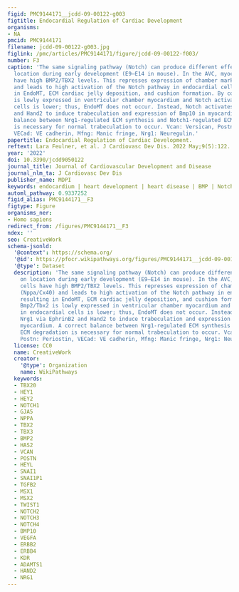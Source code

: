 ```yaml
---
figid: PMC9144171__jcdd-09-00122-g003
figtitle: Endocardial Regulation of Cardiac Development
organisms:
- NA
pmcid: PMC9144171
filename: jcdd-09-00122-g003.jpg
figlink: /pmc/articles/PMC9144171/figure/jcdd-09-00122-f003/
number: F3
caption: 'The same signaling pathway (Notch) can produce different effects based on
  location during early development (E9–E14 in mouse). In the AVC, myocardial cells
  have high BMP2/TBX2 levels. This represses expression of chamber markers (Nppa/Cx40)
  and leads to high activation of the Notch pathway in endocardial cells, resulting
  in EndoMT, ECM cardiac jelly deposition, and cushion formation. By contrast, Bmp2/Tbx2
  is lowly expressed in ventricular chamber myocardium and Notch activation in endocardial
  cells is lower; thus, EndoMT does not occur. Instead, Notch activates Nrg1 via EphrinB2
  and Hand2 to induce trabeculation and expression of Bmp10 in myocardium. A correct
  balance between Nrg1-regulated ECM synthesis and Notch1-regulated ECM degradation
  is necessary for normal trabeculation to occur. Vcan: Versican, Postn: Periostin,
  VECad: VE cadherin, Mfng: Manic fringe, Nrg1: Neuregulin.'
papertitle: Endocardial Regulation of Cardiac Development.
reftext: Lara Feulner, et al. J Cardiovasc Dev Dis. 2022 May;9(5):122.
year: '2022'
doi: 10.3390/jcdd9050122
journal_title: Journal of Cardiovascular Development and Disease
journal_nlm_ta: J Cardiovasc Dev Dis
publisher_name: MDPI
keywords: endocardium | heart development | heart disease | BMP | Notch
automl_pathway: 0.9337252
figid_alias: PMC9144171__F3
figtype: Figure
organisms_ner:
- Homo sapiens
redirect_from: /figures/PMC9144171__F3
ndex: ''
seo: CreativeWork
schema-jsonld:
  '@context': https://schema.org/
  '@id': https://pfocr.wikipathways.org/figures/PMC9144171__jcdd-09-00122-g003.html
  '@type': Dataset
  description: 'The same signaling pathway (Notch) can produce different effects based
    on location during early development (E9–E14 in mouse). In the AVC, myocardial
    cells have high BMP2/TBX2 levels. This represses expression of chamber markers
    (Nppa/Cx40) and leads to high activation of the Notch pathway in endocardial cells,
    resulting in EndoMT, ECM cardiac jelly deposition, and cushion formation. By contrast,
    Bmp2/Tbx2 is lowly expressed in ventricular chamber myocardium and Notch activation
    in endocardial cells is lower; thus, EndoMT does not occur. Instead, Notch activates
    Nrg1 via EphrinB2 and Hand2 to induce trabeculation and expression of Bmp10 in
    myocardium. A correct balance between Nrg1-regulated ECM synthesis and Notch1-regulated
    ECM degradation is necessary for normal trabeculation to occur. Vcan: Versican,
    Postn: Periostin, VECad: VE cadherin, Mfng: Manic fringe, Nrg1: Neuregulin.'
  license: CC0
  name: CreativeWork
  creator:
    '@type': Organization
    name: WikiPathways
  keywords:
  - TBX20
  - HEY1
  - HEY2
  - NOTCH1
  - GJA5
  - NPPA
  - TBX2
  - TBX3
  - BMP2
  - HAS2
  - VCAN
  - POSTN
  - HEYL
  - SNAI1
  - SNAI1P1
  - TGFB2
  - MSX1
  - MSX2
  - TWIST1
  - NOTCH2
  - NOTCH3
  - NOTCH4
  - BMP10
  - VEGFA
  - ERBB2
  - ERBB4
  - KDR
  - ADAMTS1
  - HAND2
  - NRG1
---
```

